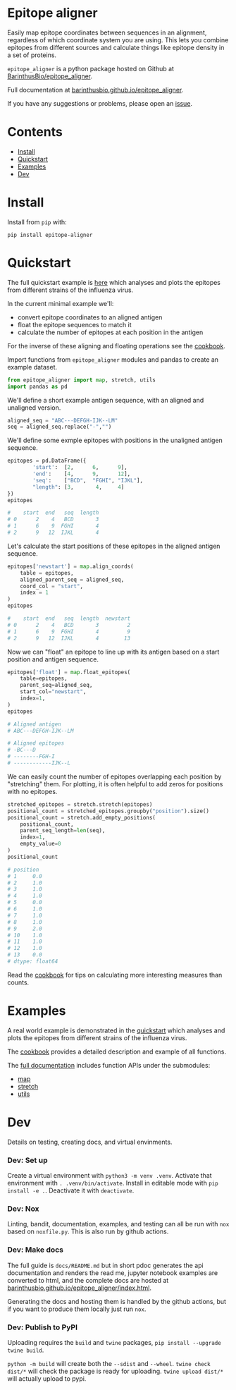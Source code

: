 # Epitope aligner
Easily map epitope coordinates between sequences in an alignment,
regardless of which coordinate system you are using.
This lets you combine epitopes from different sources and calculate
things like epitope density in a set of proteins.

`epitope_aligner` is a python package hosted on Github at
[BarinthusBio/epitope_aligner](https://github.com/BarinthusBio/epitope_aligner).

Full documentation at [barinthusbio.github.io/epitope_aligner](https://barinthusbio.github.io/epitope_aligner).

If you have any suggestions or problems, please open an [issue](https://github.com/BarinthusBio/epitope_aligner/issues).

# Contents
- [Install](#install)
- [Quickstart](#quickstart)
- [Examples](#examples)
- [Dev](#dev)

# Install
Install from `pip` with:
```
pip install epitope-aligner
```
<!-- Install directly from github using one of:
- `pip install git+https://github.com/BarinthusBio/epitope_aligner.git`
- `pip install git+git@github.com:BarinthusBio/epitope_aligner.git` -->

# Quickstart
The full quickstart example is [here](https://barinthusbio.github.io/epitope_aligner/epitope_aligner/examples/quickstart.html) which analyses and plots the epitopes from different strains of the influenza virus.

In the current minimal example we'll:
- convert epitope coordinates to an aligned antigen
- float the epitope sequences to match it
- calculate the number of epitopes at each position in the antigen

For the inverse of these aligning and floating operations
see the [cookbook](https://barinthusbio.github.io/epitope_aligner/epitope_aligner/examples/cookbook.html).

Import functions from `epitope_aligner` modules and pandas to create
an example dataset.
```python
from epitope_aligner import map, stretch, utils
import pandas as pd
```

We'll define a short example antigen sequence, with an aligned
and unaligned version.
```python
aligned_seq = "ABC---DEFGH-IJK--LM"
seq = aligned_seq.replace("-","")
```

We'll define some exmple epitopes with positions in the unaligned antigen sequence.
```python
epitopes = pd.DataFrame({
        'start':  [2,      6,      9],
        'end':    [4,      9,      12],
        'seq':    ["BCD",  "FGHI", "IJKL"],
        "length": [3,       4,     4]
})
epitopes
```
```python
#    start  end   seq  length
# 0      2    4   BCD       3
# 1      6    9  FGHI       4
# 2      9   12  IJKL       4
```

Let's calculate the start positions of these epitopes in the aligned
antigen sequence.
```python
epitopes['newstart'] = map.align_coords(
    table = epitopes,
    aligned_parent_seq = aligned_seq,
    coord_col = "start",
    index = 1
)
epitopes
```
```python
#    start  end   seq  length  newstart
# 0      2    4   BCD       3         2
# 1      6    9  FGHI       4         9
# 2      9   12  IJKL       4        13
```

Now we can "float" an epitope to line up with its antigen based on a start position and antigen sequence.
```python
epitopes['float'] = map.float_epitopes(
    table=epitopes,
    parent_seq=aligned_seq,
    start_col="newstart",
    index=1,
)
epitopes
```
```python
# Aligned antigen
# ABC---DEFGH-IJK--LM

# Aligned epitopes
# -BC---D
# --------FGH-I
# ------------IJK--L
```

We can easily count the number of epitopes overlapping each position
by "stretching" them. For plotting, it is often helpful to add zeros
for positions with no epitopes.
```python
stretched_epitopes = stretch.stretch(epitopes)
positional_count = stretched_epitopes.groupby("position").size()
positional_count = stretch.add_empty_positions(
    positional_count,
    parent_seq_length=len(seq),
    index=1,
    empty_value=0
)
positional_count
```
```python
# position
# 1     0.0
# 2     1.0
# 3     1.0
# 4     1.0
# 5     0.0
# 6     1.0
# 7     1.0
# 8     1.0
# 9     2.0
# 10    1.0
# 11    1.0
# 12    1.0
# 13    0.0
# dtype: float64
```
Read the [cookbook](https://barinthusbio.github.io/epitope_aligner/epitope_aligner/examples/cookbook.html#Stretch-epitopes) for tips on calculating more interesting measures than counts.

# Examples
A real world example is demonstrated in the [quickstart](https://barinthusbio.github.io/epitope_aligner/epitope_aligner/examples/quickstart.html) which analyses and plots the epitopes from different strains of the influenza virus.

The [cookbook](https://barinthusbio.github.io/epitope_aligner/epitope_aligner/examples/cookbook.html) provides a detailed description and example of all functions.

The [full documentation](https://barinthusbio.github.io/epitope_aligner/epitope_aligner.html) includes function APIs under the submodules:
- [map](https://barinthusbio.github.io/epitope_aligner/epitope_aligner/map.html)
- [stretch](https://barinthusbio.github.io/epitope_aligner/epitope_aligner/stretch.html)
- [utils](https://barinthusbio.github.io/epitope_aligner/epitope_aligner/utils.html)

# Dev
Details on testing, creating docs, and virtual envinments.

### Dev: Set up
Create a virtual environment with `python3 -m venv .venv`.
Activate that environment with `. .venv/bin/activate`.
Install in editable mode with `pip install -e .`.
Deactivate it with `deactivate`.

### Dev: Nox
Linting, bandit, documentation, examples, and testing can all be run with
`nox` based on `noxfile.py`. This is also run by github actions.

### Dev: Make docs
The full guide is `docs/README.md` but in short pdoc generates the
api documentation and renders the read me, jupyter notebook examples
are converted to html, and the complete docs are hosted at [barinthusbio.github.io/epitope_aligner/index.html](https://barinthusbio.github.io/epitope_aligner).

Generating the docs and hosting them is handled by the github actions, but
if you want to produce them locally just run `nox`.

### Dev: Publish to PyPI
Uploading requires the `build` and `twine` packages, 
`pip install --upgrade twine build`.

`python -m build` will create both the `--sdist` and `--wheel`.
`twine check dist/*` will check the package is ready for uploading.
`twine upload dist/*` will actually upload to pypi.

